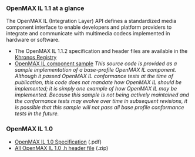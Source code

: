 ### OpenMAX IL 1.1 at a glance

The OpenMAX IL (Integration Layer) API defines a standardized media component interface to enable developers and platform providers to integrate and communicate with multimedia codecs implemented in hardware or software.

*   The OpenMAX IL 1.1.2 specification and header files are available in the [Khronos Registry](https://www.khronos.org/registry/OpenMAX-IL/)
*   [OpenMAX IL component sample](https://www.khronos.org/files/openmax/sample_implementation/OMX_CONF_MyComponent_Alt.c)
    _This source code is provided as a sample implementation of a base-profile OpenMAX IL component. Although it passed OpenMAX IL conformance tests at the time of publication, this code does not mandate how OpenMAX IL should be implemented; it is simply one example of how OpenMAX IL may be implemented. Because this sample is not being actively maintained and the conformance tests may evolve over time in subsequent revisions, it is possible that this sample will not pass all base profile conformance tests in the future._

### OpenMAX IL 1.0

*   [OpenMAX IL 1.0 Specification](https://www.khronos.org/files/openmax_il_spec_1_0.pdf) (.pdf)
*   [All OpenMAX IL 1.0 .h header file](https://www.khronos.org/files/openmax/headers/omx_il_v1/omx_il_v1.zip) (.zip)